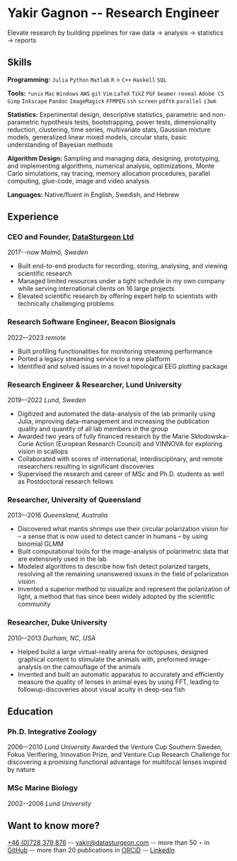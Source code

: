# Yakir Gagnon -- Research Engineer

Elevate research by building pipelines for raw data → analysis → statistics → reports

## Skills
**Programming:** `Julia` `Python` `Matlab` `R` > `C++` `Haskell` `SQL`

**Tools:** `*unix` `Mac` `Windows` `AWS` `git` `Vim` `LaTeX` `TikZ` `PGF` `beamer` `reveal` `Adobe CS` `Gimp` `Inkscape` `Pandoc` `ImageMagick` `FFMPEG` `ssh` `screen` `pdftk` `parallel` `i3wm`

**Statistics:** Experimental design, descriptive statistics, parametric and non-parametric hypothesis tests, bootstrapping, power tests, dimensionality reduction, clustering, time series, multivariate stats, Gaussian mixture models, generalized linear mixed models, circular stats, basic understanding of Bayesian methods

**Algorithm Design:** Sampling and managing data, designing, prototyping, and implementing algorithms, numerical analysis, optimizations, Monte Carlo simulations, ray tracing, memory allocation procedures, parallel computing, glue-code, image and video analysis

**Languages:** Native/fluent in English, Swedish, and Hebrew

## Experience

### CEO and Founder, [DataSturgeon Ltd](https://datasturgeon.com)
2017--now *Malmö, Sweden*

- Built end-to-end products for recording, storing, analysing, and viewing scientific research
- Managed limited resources under a tight schedule in my own company while serving international clients on 16 large projects
- Elevated scientific research by offering expert help to scientists with technically challenging problems

### Research Software Engineer, Beacon Biosignals
2022–-2023 *remote*

- Built profiling functionalities for monitoring streaming performance
- Ported a legacy streaming service to a new platform
- Identified and solved issues in a novel topological EEG plotting package

### Research Engineer & Researcher, Lund University
2019–-2022 *Lund, Sweden*

- Digitized and automated the data-analysis of the lab primarily using Julia, improving data-management and increasing the publication quality and quantity of all lab members in the group
- Awarded two years of fully financed research by the Marie Skłodowska-Curie Action (European Research Council) and VINNOVA for exploring vision in scallops
- Collaborated with scores of international, interdisciplinary, and remote researchers resulting in significant discoveries
- Supervised the research and career of MSc and Ph.D. students as well as Postdoctoral research fellows

### Researcher, University of Queensland
2013–-2016 *Queensland, Australia*

- Discovered what mantis shrimps use their circular polarization vision for – a sense that is now used to detect cancer in humans – by using binomial GLMM
- Built computational tools for the image-analysis of polarimetric data that are extensively used in the lab
- Modeled algorithms to describe how fish detect polarized targets, resolving all the remaining unanswered issues in the field of polarization vision
- Invented a superior method to visualize and represent the polarization of light, a method that has since been widely adopted by the scientific community

### Researcher, Duke University
2010–-2013 *Durham, NC, USA*

- Helped build a large virtual-reality arena for octopuses, designed graphical content to stimulate the animals with, preformed image-analysis on the camouflage of the animals
- Invented and built an automatic apparatus to accurately and efficiently measure the quality of lenses in animal eyes by using FFT, leading to followup-discoveries about visual acuity in deep-sea fish

## Education

### Ph.D. Integrative Zoology
2006–-2010 *Lund University*
Awarded the Venture Cup Southern Sweden, Fokus Verifiering, Innovation Prize, and Venture Cup Research Challenge for discovering a promising functional advantage for multifocal lenses inspired by nature

### MSc Marine Biology
2002--2006 *Lund University*

## Want to know more?
[+46 (0)728 379 876](tel:+46728379876) -- [yakir@datasturgeon.com](mailto:yakir@datasturgeon.com) -- more than 50 ⋆ in [GitHub](https://github.com/yakir12) -- more than 20 publications in [ORCiD](https://orcid.org/0000-0003-2512-4520) -- [LinkedIn](https://www.linkedin.com/in/yakir12/)
